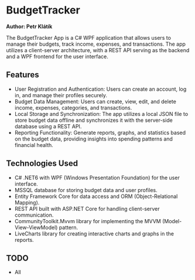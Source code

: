 # BudgetTracker
**Author: Petr Klátík**

The BudgetTracker App is a C# WPF application that allows users to manage their budgets, track income, expenses, and transactions. The app utilizes a client-server architecture, with a REST API serving as the backend and a WPF frontend for the user interface.

## Features

- User Registration and Authentication: Users can create an account, log in, and manage their profiles securely.
- Budget Data Management: Users can create, view, edit, and delete income, expenses, categories, and transactions.
- Local Storage and Synchronization: The app utilizes a local JSON file to store budget data offline and synchronizes it with the server-side database using a REST API.
- Reporting Functionality: Generate reports, graphs, and statistics based on the budget data, providing insights into spending patterns and financial health.

## Technologies Used

- C# .NET6 with WPF (Windows Presentation Foundation) for the user interface.
- MSSQL database for storing budget data and user profiles.
- Entity Framework Core for data access and ORM (Object-Relational Mapping).
- REST API built with ASP.NET Core for handling client-server communication.
- CommunityToolkit.Mvvm library for implementing the MVVM (Model-View-ViewModel) pattern.
- LiveCharts library for creating interactive charts and graphs in the reports.

## TODO

- All

